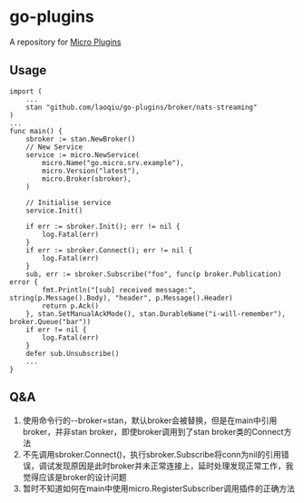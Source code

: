 # go-plugins

A repository for [Micro Plugins](https://github.com/micro/go-plugins)

## Usage

```
import (
    ...
    stan "github.com/laoqiu/go-plugins/broker/nats-streaming"
)
...
func main() {
	sbroker := stan.NewBroker()
	// New Service
	service := micro.NewService(
		micro.Name("go.micro.srv.example"),
		micro.Version("latest"),
		micro.Broker(sbroker),
	)

	// Initialise service
	service.Init()

	if err := sbroker.Init(); err != nil {
		log.Fatal(err)
	}
	if err := sbroker.Connect(); err != nil {
		log.Fatal(err)
	}
	sub, err := sbroker.Subscribe("foo", func(p broker.Publication) error {
		fmt.Println("[sub] received message:", string(p.Message().Body), "header", p.Message().Header)
		return p.Ack()
	}, stan.SetManualAckMode(), stan.DurableName("i-will-remember"), broker.Queue("bar"))
	if err != nil {
		log.Fatal(err)
	}
	defer sub.Unsubscribe()
	...
}
```

## Q&A
1. 使用命令行的--broker=stan，默认broker会被替换，但是在main中引用broker，并非stan broker，即使broker调用到了stan broker类的Connect方法
2. 不先调用sbroker.Connect()，执行sbroker.Subscribe将conn为nil的引用错误，调试发现原因是此时broker并未正常连接上，延时处理发现正常工作，我觉得应该是broker的设计问题
3. 暂时不知道如何在main中使用micro.RegisterSubscriber调用插件的正确方法
